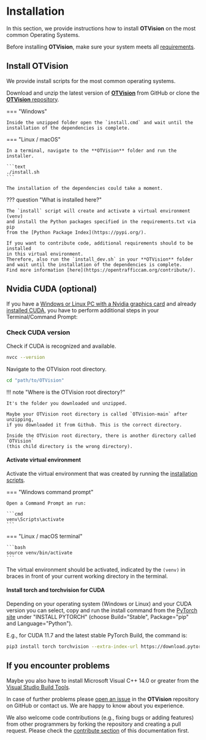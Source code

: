 # Installation

In this section, we provide instructions how to install **OTVision** on the most common
Operating Systems.

Before installing **OTVision**, make sure your system meets all
[requirements](../requirements/).

## Install OTVision

We provide install scripts for the most common operating systems.

Download and unzip the latest version of
[**OTVision**](https://github.com/OpenTrafficCam/OTVision/archive/refs/heads/master.zip)
from GitHub or clone the
[**OTVision** repository](https://github.com/OpenTrafficCam/OTVision).

=== "Windows"

    Inside the unzipped folder open the `install.cmd` and wait until the
    installation of the dependencies is complete.

=== "Linux / macOS"

    In a terminal, navigate to the **OTVision** folder and run the installer.

    ```text 
    ./install.sh
    ``` 

    The installation of the dependencies could take a moment.

??? question "What is installed here?"

    The `install` script will create and activate a virtual environment (venv)
    and install the Python packages specified in the requirements.txt via pip
    from the [Python Package Index](https://pypi.org/).
    
    If you want to contribute code, additional requirements should to be installed
    in this virtual environment.
    Therefore, also run the `install_dev.sh` in your **OTVision** folder
    and wait until the installation of the dependencies is complete.
    Find more information [here](https://opentrafficcam.org/contribute/).

## Nvidia CUDA (optional)

If you have a
[Windows or Linux PC with a Nvidia graphics card](../requirements/#hardware-prerequisites)
and already [installed CUDA](../requirements/#nvidia-cuda-optional),
you have to perform additional steps in your Terminal/Command Prompt:

### Check CUDA version

Check if CUDA is recognized and available.

```bash
nvcc --version
```

Navigate to the OTVision root directory.

```bash
cd "path/to/OTVision"
```

!!! note "Where is the OTVision root directory?"

    It's the folder you downloaded und unzipped.

    Maybe your OTVision root directory is called `OTVision-main` after unzipping,
    if you downloaded it from Github. This is the correct directory.

    Inside the OTVision root directory, there is another directory called `OTVision`
    (this child directory is the wrong directory).

#### Activate virtual environment

Activate the virtual environment that was created
by running the [installation scripts](../installation).

=== "Windows command prompt"

    Open a Command Prompt an run:

    ```cmd 
    venv\Scripts\activate
    ``` 

=== "Linux / macOS terminal"

    ```bash
    source venv/bin/activate
    ```

The virtual environment should be activated, indicated by the `(venv)`
in braces in front of your current working directory in the terminal.

#### Install torch and torchvision for CUDA

Depending on your operating system (Windows or Linux) and your CUDA version
you can select, copy and run the install command from the
[PyTorch site](https://pytorch.org/) under "INSTALL PYTORCH"
(choose Build="Stable", Package="pip" and Language="Python").

E.g., for CUDA 11.7 and the latest stable PyTorch Build, the command is:

```bash
pip3 install torch torchvision --extra-index-url https://download.pytorch.org/whl/cu117
```

## If you encounter problems

Maybe you also have to install Microsoft Visual C++ 14.0 or greater from the
[Visual Studio Build Tools](https://visualstudio.microsoft.com/visual-cpp-build-tools/).

In case of further problems please
[open an issue](https://github.com/OpenTrafficCam/OTVision/issues/new)
in the **OTVision** repository on GitHub or contact us.
We are happy to know about you experience.

We also welcome code contributions (e.g., fixing bugs or adding features) from other
programmers by forking the repository and creating a pull request.
Please check the [contribute section](/contribute/)
of this documentation first.

